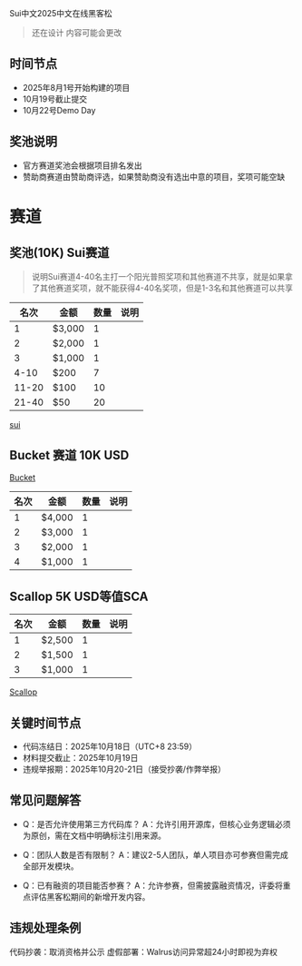 Sui中文2025中文在线黑客松
> 还在设计 内容可能会更改

## 时间节点
- 2025年8月1号开始构建的项目
- 10月19号截止提交
- 10月22号Demo Day

## 奖池说明
- 官方赛道奖池会根据项目排名发出
- 赞助商赛道由赞助商评选，如果赞助商没有选出中意的项目，奖项可能空缺

# 赛道

## 奖池(10K) Sui赛道
> 说明Sui赛道4-40名主打一个阳光普照奖项和其他赛道不共享，就是如果拿了其他赛道奖项，就不能获得4-40名奖项，但是1-3名和其他赛道可以共享

| 名次    | 金额     | 数量 | 说明 |
|-------|--------|----|----|
| 1     | $3,000 | 1  |    |
| 2     | $2,000 | 1  |    |
| 3     | $1,000 | 1  |    |
| 4-10  | $200   | 7  |    |
| 11-20 | $100   | 10 |    |
| 21-40 | $50    | 20 |    |


[sui](./track/sui.md)

## Bucket 赛道 10K USD
[Bucket](./track/bucket.md)

| 名次 | 金额     | 数量 | 说明 |
|----|--------|----|----|
| 1  | $4,000 | 1  |    |
| 2  | $3,000 | 1  |    |
| 3  | $2,000 | 1  |    |
| 4  | $1,000 | 1  |    |


## Scallop 5K USD等值SCA

| 名次 | 金额     | 数量 | 说明 |
|----|--------|----|----|
| 1  | $2,500 | 1  |    |
| 2  | $1,500 | 1  |    |
| 3  | $1,000 | 1  |    |

[Scallop](./track/scallop.md)



## 关键时间节点
- 代码冻结日：2025年10月18日（UTC+8 23:59）
- 材料提交截止：2025年10月19日
- 违规举报期：2025年10月20-21日（接受抄袭/作弊举报）

## 常见问题解答
- Q：是否允许使用第三方代码库？
A：允许引用开源库，但核心业务逻辑必须为原创，需在文档中明确标注引用来源。

- Q：团队人数是否有限制？
A：建议2-5人团队，单人项目亦可参赛但需完成全部开发模块。
- Q：已有融资的项目能否参赛？
A：允许参赛，但需披露融资情况，评委将重点评估黑客松期间的新增开发内容。

## 违规处理条例
代码抄袭：取消资格并公示
虚假部署：Walrus访问异常超24小时即视为弃权


